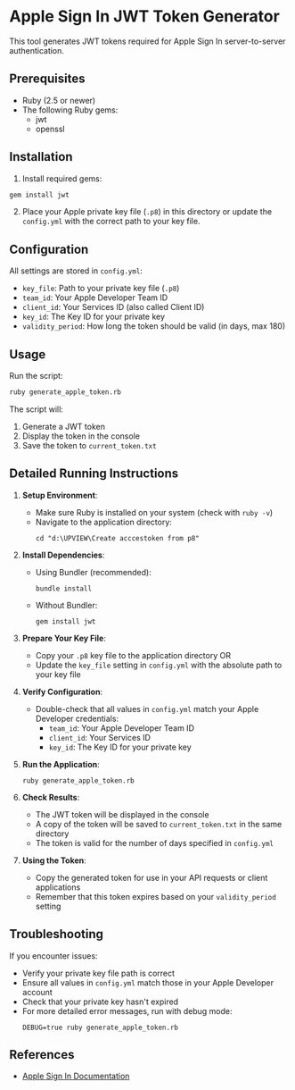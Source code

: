 # Apple Sign In JWT Token Generator

This tool generates JWT tokens required for Apple Sign In server-to-server authentication.

## Prerequisites

- Ruby (2.5 or newer)
- The following Ruby gems:
  - jwt
  - openssl

## Installation

1. Install required gems:

```bash
gem install jwt
```

2. Place your Apple private key file (`.p8`) in this directory or update the `config.yml` 
   with the correct path to your key file.

## Configuration

All settings are stored in `config.yml`:

- `key_file`: Path to your private key file (`.p8`)
- `team_id`: Your Apple Developer Team ID
- `client_id`: Your Services ID (also called Client ID)
- `key_id`: The Key ID for your private key
- `validity_period`: How long the token should be valid (in days, max 180)

## Usage

Run the script:

```bash
ruby generate_apple_token.rb
```

The script will:
1. Generate a JWT token
2. Display the token in the console
3. Save the token to `current_token.txt`

## Detailed Running Instructions

1. **Setup Environment**:
   - Make sure Ruby is installed on your system (check with `ruby -v`)
   - Navigate to the application directory:
     ```
     cd "d:\UPVIEW\Create acccestoken from p8"
     ```

2. **Install Dependencies**:
   - Using Bundler (recommended):
     ```
     bundle install
     ```
   - Without Bundler:
     ```
     gem install jwt
     ```

3. **Prepare Your Key File**:
   - Copy your `.p8` key file to the application directory OR
   - Update the `key_file` setting in `config.yml` with the absolute path to your key file

4. **Verify Configuration**:
   - Double-check that all values in `config.yml` match your Apple Developer credentials:
     - `team_id`: Your Apple Developer Team ID
     - `client_id`: Your Services ID
     - `key_id`: The Key ID for your private key

5. **Run the Application**:
   ```
   ruby generate_apple_token.rb
   ```

6. **Check Results**:
   - The JWT token will be displayed in the console
   - A copy of the token will be saved to `current_token.txt` in the same directory
   - The token is valid for the number of days specified in `config.yml`

7. **Using the Token**:
   - Copy the generated token for use in your API requests or client applications
   - Remember that this token expires based on your `validity_period` setting

## Troubleshooting

If you encounter issues:

- Verify your private key file path is correct
- Ensure all values in `config.yml` match those in your Apple Developer account
- Check that your private key hasn't expired
- For more detailed error messages, run with debug mode:
  ```
  DEBUG=true ruby generate_apple_token.rb
  ```

## References

- [Apple Sign In Documentation](https://developer.apple.com/documentation/sign_in_with_apple/generate_and_validate_tokens)

